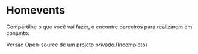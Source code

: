 # Homevents

Compartilhe o que você vai fazer, e encontre parceiros para realizarem em conjunto.

Versão Open-source de um projeto privado.(Incompleto)
